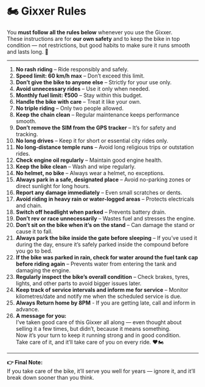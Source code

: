 # 🏍️ Gixxer Rules

You **must follow all the rules below** whenever you use the Gixxer.  
These instructions are for **our own safety** and to keep the bike in top condition — not restrictions, but good habits to make sure it runs smooth and lasts long. 🚦  

---

1. **No rash riding** – Ride responsibly and safely.  
2. **Speed limit: 60 km/h max** – Don’t exceed this limit.  
3. **Don’t give the bike to anyone else** – Strictly for your use only.  
4. **Avoid unnecessary rides** – Use it only when needed.  
5. **Monthly fuel limit: ₹500** – Stay within this budget.  
6. **Handle the bike with care** – Treat it like your own.  
7. **No triple riding** – Only two people allowed.  
8. **Keep the chain clean** – Regular maintenance keeps performance smooth.  
9. **Don’t remove the SIM from the GPS tracker** – It’s for safety and tracking.  
10. **No long drives** – Keep it for short or essential city rides only.  
11. **No long-distance temple runs** – Avoid long religious trips or outstation rides.  
12. **Check engine oil regularly** – Maintain good engine health.  
13. **Keep the bike clean** – Wash and wipe regularly.  
14. **No helmet, no bike** – Always wear a helmet, no exceptions.  
15. **Always park in a safe, designated place** – Avoid no-parking zones or direct sunlight for long hours.  
16. **Report any damage immediately** – Even small scratches or dents.  
17. **Avoid riding in heavy rain or water-logged areas** – Protects electricals and chain.  
18. **Switch off headlight when parked** – Prevents battery drain.  
19. **Don’t rev or race unnecessarily** – Wastes fuel and stresses the engine.  
20. **Don’t sit on the bike when it’s on the stand** – Can damage the stand or cause it to fall.  
21. **Always park the bike inside the gate before sleeping** – If you’ve used it during the day, ensure it’s safely parked inside the compound before you go to bed.  
22. **If the bike was parked in rain, check for water around the fuel tank cap before riding again** – Prevents water from entering the tank and damaging the engine.  
23. **Regularly inspect the bike’s overall condition** – Check brakes, tyres, lights, and other parts to avoid bigger issues later.  
24. **Keep track of service intervals and inform me for service** – Monitor kilometres/date and notify me when the scheduled service is due.
25. **Always Return home by 8PM** - If you are getting late, call and inform in advance.
26. **A message for you:**  
   I’ve taken good care of this Gixxer all along — even thought about selling it a few times, but didn’t, because it means something.  
   Now it’s your turn to keep it running strong and in good condition.  
   Take care of it, and it’ll take care of you on every ride. ❤️🏍️  

---

**👉 Final Note:**  
If you take care of the bike, it’ll serve you well for years — ignore it, and it’ll break down sooner than you think.
